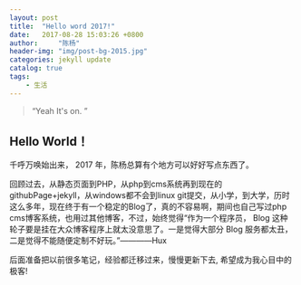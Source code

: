 ```yaml
---
layout: post
title:  "Hello word 2017!"
date:   2017-08-28 15:03:26 +0800
author:     "陈杨"
header-img: "img/post-bg-2015.jpg"
categories: jekyll update
catalog: true
tags:
    - 生活
---
```


> “Yeah It's on. ”


## Hello World！

千呼万唤始出来，
2017 年，陈杨总算有个地方可以好好写点东西了。


回顾过去，从静态页面到PHP，从php到cms系统再到现在的githubPage+jekyll，从windows都不会到linux git提交，从小学，到大学，历时这么多年，现在终于有一个稳定的Blog了，真的不容易啊，期间也自己写过php cms博客系统，也用过其他博客，不过，始终觉得“作为一个程序员， Blog 这种轮子要是挂在大众博客程序上就太没意思了。一是觉得大部分 Blog 服务都太丑，二是觉得不能随便定制不好玩。”————Hux


后面准备把以前很多笔记，经验都迁移过来，慢慢更新下去, 希望成为我心目中的极客!